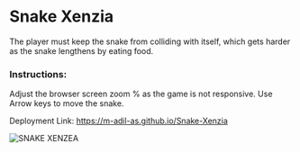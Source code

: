 # Snake Xenzia
The player must keep the snake from colliding with itself, which gets harder as the snake lengthens by eating food.

### Instructions:
Adjust the browser screen zoom % as the game is not responsive.
Use Arrow keys to move the snake.

Deployment Link: https://m-adil-as.github.io/Snake-Xenzia

![SNAKE XENZEA](https://github.com/M-Adil-AS/Snake-Xenzea/assets/115668271/0f244d0a-1ed8-45af-baf5-791c888b2e76)
